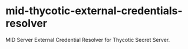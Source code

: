 # mid-thycotic-external-credentials-resolver
MID Server External Credential Resolver for Thycotic Secret Server.
